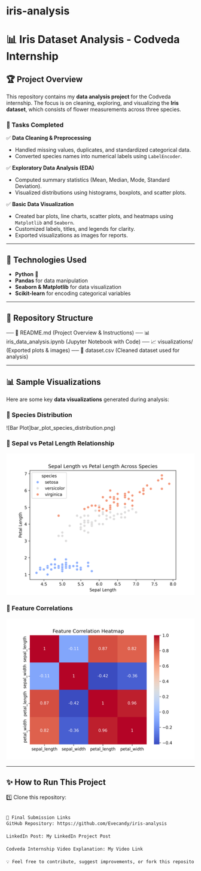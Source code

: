 # iris-analysis
# 📊 Iris Dataset Analysis - Codveda Internship

## 🏆 Project Overview
This repository contains my **data analysis project** for the Codveda internship. The focus is on cleaning, exploring, and visualizing the **Iris dataset**, which consists of flower measurements across three species.

### 🔹 Tasks Completed
✅ **Data Cleaning & Preprocessing**  
- Handled missing values, duplicates, and standardized categorical data.  
- Converted species names into numerical labels using `LabelEncoder`.  

✅ **Exploratory Data Analysis (EDA)**  
- Computed summary statistics (Mean, Median, Mode, Standard Deviation).  
- Visualized distributions using histograms, boxplots, and scatter plots.  

✅ **Basic Data Visualization**  
- Created bar plots, line charts, scatter plots, and heatmaps using `Matplotlib` and `Seaborn`.  
- Customized labels, titles, and legends for clarity.  
- Exported visualizations as images for reports.  

---

## 🚀 Technologies Used
- **Python** 🐍  
- **Pandas** for data manipulation  
- **Seaborn & Matplotlib** for data visualization  
- **Scikit-learn** for encoding categorical variables  

---

## 📂 Repository Structure
── 📜 README.md (Project Overview & Instructions)
── 📊 iris_data_analysis.ipynb (Jupyter Notebook with Code)
── 📈 visualizations/ (Exported plots & images)
── 📄 dataset.csv (Cleaned dataset used for analysis)


---

## 📊 Sample Visualizations
Here are some key **data visualizations** generated during analysis:

### 🔹 Species Distribution
![Bar Plot]bar_plot_species_distribution.png)

### 🔹 Sepal vs Petal Length Relationship
![Scatter Plot](visualizations/scatter_plot_sepal_vs_petal.png)

### 🔹 Feature Correlations
![Heatmap](visualizations/heatmap_correlation.png)

---

## ✨ How to Run This Project
1️⃣ Clone this repository:  
   ```bash

🔗 Final Submission Links
GitHub Repository: https://github.com/Evecandy/iris-analysis

LinkedIn Post: My LinkedIn Project Post

Codveda Internship Video Explanation: My Video Link

💡 Feel free to contribute, suggest improvements, or fork this repository!

